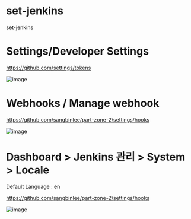 # set-jenkins
set-jenkins



# Settings/Developer Settings

  https://github.com/settings/tokens


![image](https://github.com/sangbinlee/set-jenkins/assets/4024414/7bfd946a-04bf-449b-808a-f2aa17502e47)





# Webhooks / Manage webhook
  https://github.com/sangbinlee/part-zone-2/settings/hooks

![image](https://github.com/sangbinlee/set-jenkins/assets/4024414/0c595035-6ea0-45ca-8ada-8d8fc9afa0af)











# Dashboard > Jenkins 관리 > System > Locale

Default Language : en

https://github.com/sangbinlee/part-zone-2/settings/hooks




![image](https://github.com/sangbinlee/set-jenkins/assets/4024414/77b51bc8-b256-42e8-bd75-0e7860d457a8)










#
#
#
#
#
#
#
#
#
#
#
#
#
#
#
#
#
#
#
#
#
#
#
#
#
#
#
#
#
#
#
#
#
#
#
#
#
#
#
#
#
#
#
#
#
#
#
#
#
#
#
#
#
#
#
#
#
#
#
#
#
#
#
#
#
#
#
